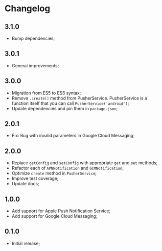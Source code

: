 # Changelog

## 3.1.0

- Bump dependencies;

## 3.0.1

- General improvements;

## 3.0.0

- Migration from ES5 to ES6 syntax;
- Remove `.create()` method from PusherService. PusherService is a function itself that you can call `PusherService('android')`;
- Update dependencies and pin them in `package.json`;

## 2.0.1

- Fix: Bug with invalid parameters in Google Cloud Messaging;

## 2.0.0

- Replace `getConfig` and `setConfig` with appropriate `get` and `set` methods;
- Refactor each of `APNNotification` and `GCMNotification`;
- Optimize `create` method in `PusherService`;
- Improve test coverage;
- Update docs;

## 1.0.0

- Add support for Apple Push Notification Service;
- Add support for Google Cloud Messaging;

## 0.1.0

- Initial release;
